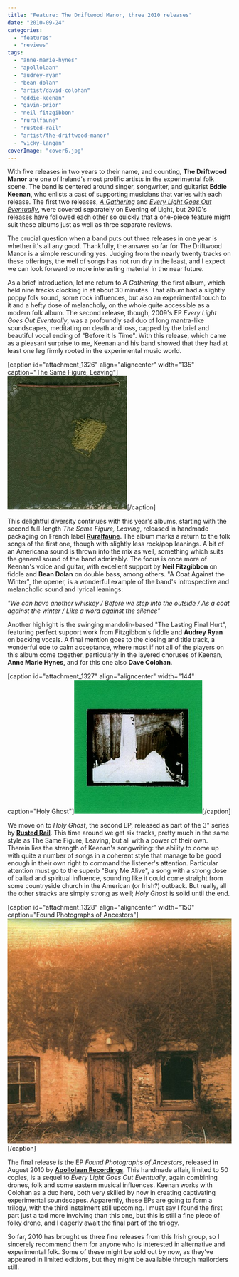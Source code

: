 ```yaml
---
title: "Feature: The Driftwood Manor, three 2010 releases"
date: "2010-09-24"
categories: 
  - "features"
  - "reviews"
tags: 
  - "anne-marie-hynes"
  - "apollolaan"
  - "audrey-ryan"
  - "bean-dolan"
  - "artist/david-colohan"
  - "eddie-keenan"
  - "gavin-prior"
  - "neil-fitzgibbon"
  - "ruralfaune"
  - "rusted-rail"
  - "artist/the-driftwood-manor"
  - "vicky-langan"
coverImage: "cover6.jpg"
---
```


With five releases in two years to their name, and counting, **The Driftwood Manor** are one of Ireland's most prolific artists in the experimental folk scene. The band is centered around singer, songwriter, and guitarist **Eddie Keenan**, who enlists a cast of supporting musicians that varies with each release. The first two releases, [_A Gathering_](http://www.eveningoflight.nl/2009/02/01/review-the-driftwood-manor-a-gathering-2008/) and [_Every Light Goes Out Eventually_](http://www.eveningoflight.nl/2010/03/01/review-the-driftwood-manor-every-light-goes-out-eventually-2009/), were covered separately on Evening of Light, but 2010's releases have followed each other so quickly that a one-piece feature might suit these albums just as well as three separate reviews.

The crucial question when a band puts out three releases in one year is whether it's all any good. Thankfully, the answer so far for The Driftwood Manor is a simple resounding yes. Judging from the nearly twenty tracks on these offerings, the well of songs has not run dry in the least, and I expect we can look forward to more interesting material in the near future.

As a brief introduction, let me return to _A Gathering_, the first album, which held nine tracks clocking in at about 30 minutes. That album had a slightly poppy folk sound, some rock influences, but also an experimental touch to it and a hefty dose of melancholy, on the whole quite accessible as a modern folk album. The second release, though, 2009's EP _Every Light Goes Out Eventually_, was a profoundly sad duo of long mantra-like soundscapes, meditating on death and loss, capped by the brief and beautiful vocal ending of "Before it Is Time". With this release, which came as a pleasant surprise to me, Keenan and his band showed that they had at least one leg firmly rooted in the experimental music world.

\[caption id="attachment\_1326" align="aligncenter" width="135" caption="The Same Figure, Leaving"\][![](images/cover4.jpg "tdm_tsfl")](http://www.eveningoflight.nl/wordpress/wp-content/uploads/2010/09/cover4.jpg "tdm_tsfl")\[/caption\]

This delightful diversity continues with this year's albums, starting with the second full-length _The Same Figure, Leaving_, released in handmade packaging on French label [**Ruralfaune**](http://www.myspace.com/disquesruralfaune). The album marks a return to the folk songs of the first one, though with slightly less rock/pop leanings. A bit of an Americana sound is thrown into the mix as well, something which suits the general sound of the band admirably. The focus is once more of Keenan's voice and guitar, with excellent support by **Neil Fitzgibbon** on fiddle and **Bean Dolan** on double bass, among others. "A Coat Against the Winter", the opener, is a wonderful example of the band's introspective and melancholic sound and lyrical leanings:

_"We can have another whiskey / Before we step into the outside / As a coat against the winter / Like a word against the silence"_

Another highlight is the swinging mandolin-based "The Lasting Final Hurt", featuring perfect support work from Fitzgibbon's fiddle and **Audrey Ryan** on backing vocals. A final mention goes to the closing and title track, a wonderful ode to calm acceptance, where most if not all of the players on this album come together, particularly in the layered choruses of Keenan, **Anne Marie Hynes**, and for this one also **Dave Colohan**.

\[caption id="attachment\_1327" align="aligncenter" width="144" caption="Holy Ghost"\][![](images/cover5.jpg "tdm_hg")](http://www.eveningoflight.nl/wordpress/wp-content/uploads/2010/09/cover5.jpg "tdm_hg")\[/caption\]

We move on to _Holy Ghost_, the second EP, released as part of the 3" series by [**Rusted Rail**](http://www.rustedrail.com/). This time around we get six tracks, pretty much in the same style as The Same Figure, Leaving, but all with a power of their own. Therein lies the strength of Keenan's songwriting: the ability to come up with quite a number of songs in a coherent style that manage to be good enough in their own right to command the listener's attention. Particular attention must go to the superb "Bury Me Alive", a song with a strong dose of ballad and spiritual influence, sounding like it could come straight from some countryside church in the American (or Irish?) outback. But really, all the other stracks are simply strong as well; _Holy Ghost_ is solid until the end.

\[caption id="attachment\_1328" align="aligncenter" width="150" caption="Found Photographs of Ancestors"\][![](images/cover6.jpg "tdm_ffoa")](http://www.eveningoflight.nl/wordpress/wp-content/uploads/2010/09/cover6.jpg "tdm_ffoa")\[/caption\]

The final release is the EP _Found Photographs of Ancestors_, released in August 2010 by [**Apollolaan Recordings**](http://apollolaan.blogspot.com/). This handmade affair, limited to 50 copies, is a sequel to _Every Light Goes Out Eventually_, again combining drones, folk and some eastern musical influences. Keenan works with Colohan as a duo here, both very skilled by now in creating captivating experimental soundscapes. Apparently, these EPs are going to form a trilogy, with the third instalment still upcoming. I must say I found the first part just a tad more involving than this one, but this is still a fine piece of folky drone, and I eagerly await the final part of the trilogy.

So far, 2010 has brought us three fine releases from this Irish group, so I sincerely recommend them for anyone who is interested in alternative and experimental folk. Some of these might be sold out by now, as they've appeared in limited editions, but they might be available through mailorders still.
